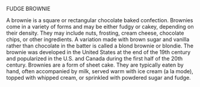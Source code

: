 FUDGE BROWNIE

A brownie is a square or rectangular chocolate baked confection. Brownies come in a variety of forms and may be either fudgy or cakey, depending on their density. They may include nuts, frosting, cream cheese, chocolate chips, or other ingredients. A variation made with brown sugar and vanilla rather than chocolate in the batter is called a blond brownie or blondie. The brownie was developed in the United States at the end of the 19th century and popularized in the U.S. and Canada during the first half of the 20th century. Brownies are a form of sheet cake. They are typically eaten by hand, often accompanied by milk, served warm with ice cream (a la mode), topped with whipped cream, or sprinkled with powdered sugar and fudge.